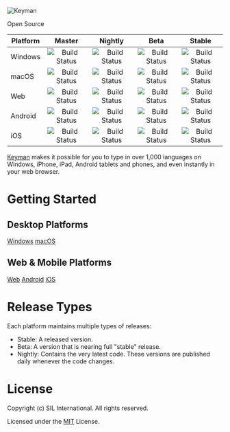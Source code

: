 ![Keyman](https://s.keyman.com/kmc/deploy/img/logo2.ba10b4af03869e69115ce84380e980aa.png) 

Open Source

[comment]: # (CI Build statuses)

| Platform  | Master | Nightly | Beta | Stable |
| --------  | :----: | :-----: | :--: | :----: |
| Windows   | ![Build Status](https://build.palaso.org/app/rest/builds/buildType:(id:Keyman_Build)/statusIcon) | ![Build Status](https://build.palaso.org/app/rest/builds/buildType:(id:KeymanDesktop_Nightly)/statusIcon) | ![Build Status](https://build.palaso.org/app/rest/builds/buildType:(id:KeymanDesktop_Beta),branch:(default:false)/statusIcon)| ![Build Status](https://build.palaso.org/app/rest/builds/buildType:(id:KeymanDesktop_Stable),branch:(default:false)/statusIcon) |
| macOS    | ![Build Status](https://build.palaso.org/app/rest/builds/buildType:(id:KeymanMac_Master)/statusIcon) | ![Build Status](https://build.palaso.org/app/rest/builds/buildType:(id:KeymanMac_Nightly)/statusIcon) | ![Build Status](https://build.palaso.org/app/rest/builds/buildType:(id:KeymanMac_Beta),branch:(default:false)/statusIcon)| ![Build Status](https://build.palaso.org/app/rest/builds/buildType:(id:KeymanMac_Stable),branch:(default:false)/statusIcon) |
| Web       | ![Build Status](https://build.palaso.org/app/rest/builds/buildType:(id:Keymanweb_Build)/statusIcon) | ![Build Status](https://build.palaso.org/app/rest/builds/buildType:(id:Keymanweb_Nightly)/statusIcon) | ![Build Status](https://build.palaso.org/app/rest/builds/buildType:(id:Keymanweb_Beta),branch:(default:false)/statusIcon) | ![Build Status](https://build.palaso.org/app/rest/builds/buildType:(id:Keymanweb_Stable),branch:(default:false)/statusIcon)|
| Android   | ![Build Status](https://build.palaso.org/app/rest/builds/buildType:(id:KeymanAndroid_Build)/statusIcon) | ![Build Status](https://build.palaso.org/app/rest/builds/buildType:(id:KeymanAndroid_NightlyAlpha)/statusIcon) | ![Build Status](https://build.palaso.org/app/rest/builds/buildType:(id:KeymanAndroid_Beta),branch:(default:false)/statusIcon) | ![Build Status](https://build.palaso.org/app/rest/builds/buildType:(id:KeymanAndroid_Stable),branch:(default:false)/statusIcon) |
| iOS   | ![Build Status](https://build.palaso.org/app/rest/builds/buildType:(id:Keyman_iOS_Master)/statusIcon) | ![Build Status](https://build.palaso.org/app/rest/builds/buildType:(id:Keyman_iOS_Nightly)/statusIcon) | ![Build Status](https://build.palaso.org/app/rest/builds/buildType:(id:Keyman_iOS_Beta),branch:(default:false)/statusIcon) | ![Build Status](https://build.palaso.org/app/rest/builds/buildType:(id:Keyman_iOS_Stable),branch:(default:false)/statusIcon) |

[Keyman](https://keyman.com) makes it possible for you to type in over 1,000 languages on Windows, iPhone, iPad, Android tablets and phones, and even instantly in your web browser.

# Getting Started

## Desktop Platforms ##
[Windows](./windows/src/README.md)
[macOS](./mac/README.md)

## Web & Mobile Platforms ##
[Web](./web/README.md)
[Android](./android/README.md)
[iOS](./ios/README.md)

# Release Types

Each platform maintains multiple types of releases:

* Stable: A released version.
* Beta: A version that is nearing full "stable" release.
* Nightly: Contains the very latest code. These versions are published daily whenever the code changes.

# License

Copyright (c) SIL International. All rights reserved.

Licensed under the [MIT](./windows/src/LICENSE.md) License.